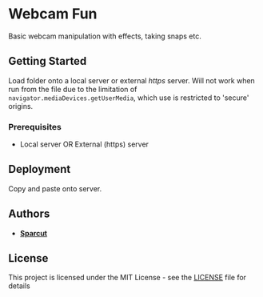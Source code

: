 # Webcam Fun

Basic webcam manipulation with effects, taking snaps etc.

## Getting Started

Load folder onto a local server or external *https* server. Will not work when run from the file due to the limitation of `navigator.mediaDevices.getUserMedia`, which use is restricted to 'secure' origins.

### Prerequisites

* Local server OR External (https) server

## Deployment

Copy and paste onto server.

## Authors

* [**Sparcut**](https://github.com/sparcut)

## License

This project is licensed under the MIT License - see the [LICENSE](LICENSE) file for details  